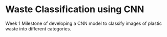# Waste Classification using CNN
Week 1 Milestone of developing a CNN model to classify images of plastic waste into different categories.
